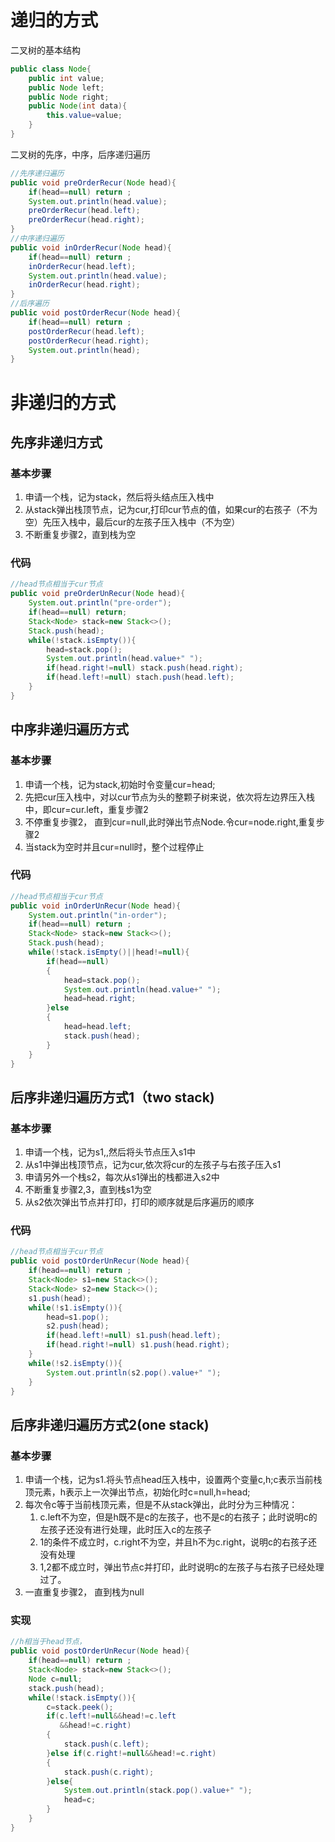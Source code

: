 
# 递归的方式
二叉树的基本结构
```java
public class Node{
    public int value;
    public Node left;
    public Node right;
    public Node(int data){
        this.value=value;
    }
}
```
二叉树的先序，中序，后序递归遍历
```java
//先序递归遍历
public void preOrderRecur(Node head){
    if(head==null) return ;
    System.out.println(head.value);
    preOrderRecur(head.left);
    preOrderRecur(head.right);
}
//中序递归遍历
public void inOrderRecur(Node head){
    if(head==null) return ;
    inOrderRecur(head.left);
    System.out.println(head.value);
    inOrderRecur(head.right);
}
//后序遍历
public void postOrderRecur(Node head){
    if(head==null) return ;
    postOrderRecur(head.left);
    postOrderRecur(head.right);
    System.out.println(head);
}
```

# 非递归的方式
## 先序非递归方式
### 基本步骤

1. 申请一个栈，记为stack，然后将头结点压入栈中
2. 从stack弹出栈顶节点，记为cur,打印cur节点的值，如果cur的右孩子（不为空）先压入栈中，最后cur的左孩子压入栈中（不为空）
3. 不断重复步骤2，直到栈为空

### 代码
```java
//head节点相当于cur节点
public void preOrderUnRecur(Node head){
    System.out.println("pre-order");
    if(head==null) return;
    Stack<Node> stack=new Stack<>();
    Stack.push(head);
    while(!stack.isEmpty()){
        head=stack.pop();
        System.out.println(head.value+" ");
        if(head.right!=null) stack.push(head.right);
        if(head.left!=null) stach.push(head.left);
    }
}
```
## 中序非递归遍历方式
### 基本步骤
1. 申请一个栈，记为stack,初始时令变量cur=head;
2. 先把cur压入栈中，对以cur节点为头的整颗子树来说，依次将左边界压入栈中，即cur=cur.left，重复步骤2
3. 不停重复步骤2， 直到cur=null,此时弹出节点Node.令cur=node.right,重复步骤2
4. 当stack为空时并且cur=null时，整个过程停止

### 代码
```java
//head节点相当于cur节点
public void inOrderUnRecur(Node head){
    System.out.println("in-order");
    if(head==null) return ;
    Stack<Node> stack=new Stack<>();
    Stack.push(head);
    while(!stack.isEmpty()||head!=null){
        if(head==null)
        {
            head=stack.pop();
            System.out.println(head.value+" ");
            head=head.right;
        }else
        {
            head=head.left;
            stack.push(head);
        }
    }
}

```
## 后序非递归遍历方式1（two stack)
### 基本步骤
1. 申请一个栈，记为s1,,然后将头节点压入s1中
2. 从s1中弹出栈顶节点，记为cur,依次将cur的左孩子与右孩子压入s1
3. 申请另外一个栈s2，每次从s1弹出的栈都进入s2中
4. 不断重复步骤2,3，直到栈s1为空
5. 从s2依次弹出节点并打印，打印的顺序就是后序遍历的顺序

### 代码
```java
//head节点相当于cur节点
public void postOrderUnRecur(Node head){
    if(head==null) return ;
    Stack<Node> s1=new Stack<>();
    Stack<Node> s2=new Stack<>();
    s1.push(head);
    while(!s1.isEmpty()){
        head=s1.pop();
        s2.push(head);
        if(head.left!=null) s1.push(head.left);
        if(head.right!=null) s1.push(head.right);
    }
    while(!s2.isEmpty()){
        System.out.println(s2.pop().value+" ");
    }
}
```

## 后序非递归遍历方式2(one stack)
### 基本步骤
1. 申请一个栈，记为s1.将头节点head压入栈中，设置两个变量c,h;c表示当前栈顶元素，h表示上一次弹出节点，初始化时c=null,h=head;
2. 每次令c等于当前栈顶元素，但是不从stack弹出，此时分为三种情况：
   1. c.left不为空，但是h既不是c的左孩子，也不是c的右孩子；此时说明c的左孩子还没有进行处理，此时压入c的左孩子
   2. 1的条件不成立时，c.right不为空，并且h不为c.right，说明c的右孩子还没有处理
   3. 1,2都不成立时，弹出节点c并打印，此时说明c的左孩子与右孩子已经处理过了。
3. 一直重复步骤2， 直到栈为null

### 实现
```java
//h相当于head节点，
public void postOrderUnRecur(Node head){
    if(head==null) return ;
    Stack<Node> stack=new Stack<>();
    Node c=null;
    stack.push(head);
    while(!stack.isEmpty()){
        c=stack.peek();
        if(c.left!=null&&head!=c.left
           &&head!=c.right)
        {
            stack.push(c.left);
        }else if(c.right!=null&&head!=c.right)
        {
            stack.push(c.right);
        }else{
            System.out.println(stack.pop().value+" ");
            head=c;
        }
    }
}
```
